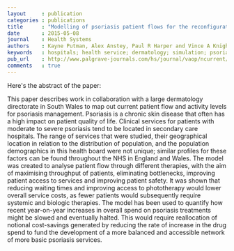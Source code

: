 ```yaml
---
layout     : publication
categories : publications
title      : "Modelling of psoriasis patient flows for the reconfiguration of secondary care services and treatments"
date       : 2015-05-08
journal    : Health Systems
authors    : Kayne Putman, Alex Anstey, Paul R Harper and Vince A Knight
keywords   : hospitals; health service; dermatology; simulation; psoriasis
pub_url    : http://www.palgrave-journals.com/hs/journal/vaop/ncurrent/full/hs20154a.html
comments   : true
---
```


Here's the abstract of the paper:

This paper describes work in collaboration with a large dermatology directorate
in South Wales to map out current patient flow and activity levels for
psoriasis management. Psoriasis is a chronic skin disease that often has a high
impact on patient quality of life. Clinical services for patients with moderate
to severe psoriasis tend to be located in secondary care hospitals. The range
of services that were studied, their geographical location in relation to the
distribution of population, and the population demographics in this health
board were not unique; similar profiles for these factors can be found
throughout the NHS in England and Wales. The model was created to analyse
patient flow through different therapies, with the aim of maximising throughput
of patients, eliminating bottlenecks, improving patient access to services and
improving patient safety. It was shown that reducing waiting times and
improving access to phototherapy would lower overall service costs, as fewer
patients would subsequently require systemic and biologic therapies. The model
has been used to quantify how recent year-on-year increases in overall spend on
psoriasis treatments might be slowed and eventually halted. This would require
reallocation of notional cost-savings generated by reducing the rate of
increase in the drug spend to fund the development of a more balanced and
accessible network of more basic psoriasis services.
